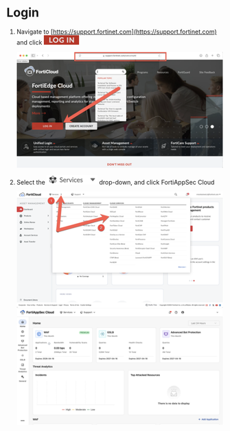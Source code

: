 # Login

1. Navigate to [https://support.fortinet.com](https://support.fortinet.com) and click ![Login](login.png)

    ![Login](support-fortinet-com-login.png)

1. Select the ![Services](services-drop-down.png) drop-down, and click FortiAppSec Cloud

    ![Services FortiAppSec Cloud](services-fortiappsec-cloud.png)
    ![FortiAppSec Cloud](fortiappsec-login-screen.png)
